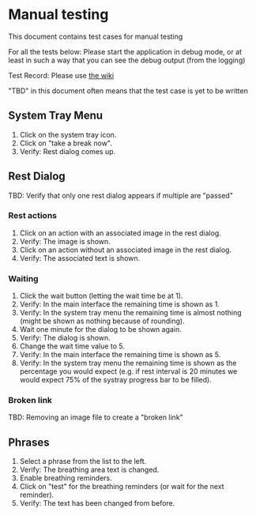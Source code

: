 
# Manual testing

This document contains test cases for manual testing

For all the tests below: Please start the application in debug mode, or at least in such a way that you can see the debug output (from the logging)

Test Record: Please use [the wiki](https://github.com/mindfulness-at-the-computer/mindfulness-at-the-computer/wiki)

"TBD" in this document often means that the test case is yet to be written


## System Tray Menu

1. Click on the system tray icon.        
2. Click on "take a break now".
3. Verify: Rest dialog comes up.

## Rest Dialog

TBD: Verify that only one rest dialog appears if multiple are "passed"

### Rest actions

1. Click on an action with an associated image in the rest dialog.
2. Verify: The image is shown.
3. Click on an action without an associated image in the rest dialog.
4. Verify: The associated text is shown.

### Waiting

1. Click the wait button (letting the wait time be at 1).
2. Verify: In the main interface the remaining time is shown as 1.
3. Verify: In the system tray menu the remaining time is almost nothing (might be shown as nothing because of rounding).
4. Wait one minute for the dialog to be shown again.
5. Verify: The dialog is shown.
6. Change the wait time value to 5.
7. Verify: In the main interface the remaining time is shown as 5.
8. Verify: In the system tray menu the remaining time is shown as the percentage you would expect (e.g. if rest interval is 20 minutes we would expect 75% of the systray progress bar to be filled).



### Broken link

TBD: Removing an image file to create a "broken link"


## Phrases

1. Select a phrase from the list to the left.
2. Verify: The breathing area text is changed.
3. Enable breathing reminders.
4. Click on "test" for the breathing reminders (or wait for the next reminder).
5. Verify: The text has been changed from before.
